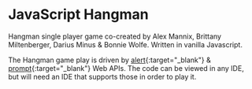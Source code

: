 # JavaScript Hangman
Hangman single player game co-created by Alex Mannix, Brittany Miltenberger, Darius Minus &amp; Bonnie Wolfe. Written in vanilla Javascript.

The Hangman game play is driven by [alert](https://developer.mozilla.org/en-US/docs/Web/API/Window/alert){:target="_blank"} & [prompt](https://developer.mozilla.org/en-US/docs/Web/API/Window/prompt){:target="_blank"} Web APIs.
The code can be viewed in any IDE, but will need an IDE that supports those in order to play it.
